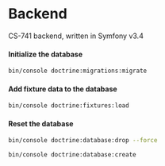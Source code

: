 Backend
=======

CS-741 backend, written in Symfony v3.4

#### Initialize the database
```bash
bin/console doctrine:migrations:migrate
```

#### Add fixture data to the database
```bash
bin/console doctrine:fixtures:load
```

#### Reset the database
```bash
bin/console doctrine:database:drop --force

bin/console doctrine:database:create
```